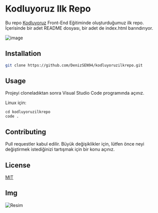 # Kodluyoruz Ilk Repo

Bu repo [Kodluyoruz](https://www.kodluyoruz.org) Front-End Eğitiminde oluşturduğumuz ilk repo. İçerisinde bir adet README dosyası, bir adet de index.html barındırıyor.

![image](https://user-images.githubusercontent.com/96573996/222951768-ba349893-5f8c-4475-9205-c0c848500d53.png)

## Installation


```bash
git clone https://github.com/DenizSEN94/kodluyoruzilkrepo.git
```

## Usage

Projeyi cloneladıktan sonra Visual Studio Code programında açınız.

Linux için:
```linux
cd kodluyoruzilkrepo
code .
```

## Contributing
Pull requestler kabul edilir. Büyük değişiklikler için, lütfen önce neyi değiştirmek istediğinizi tartışmak için bir konu açınız.


## License
[MIT](https://choosealicense.com/licenses/mit/)

## Img
![Resim](https://user-images.githubusercontent.com/96573996/222952211-b8f43980-c20d-4350-baf4-45f08600f1ff.png)